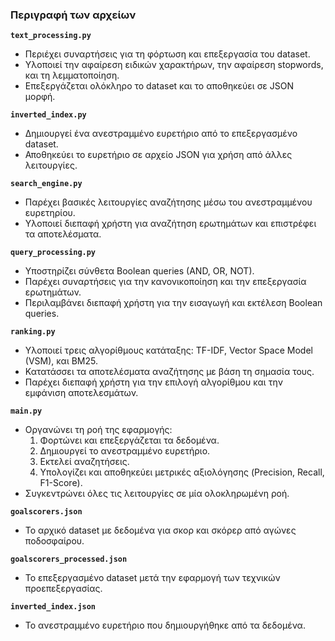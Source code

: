 ### **Περιγραφή των αρχείων**

**`text_processing.py`**
   - Περιέχει συναρτήσεις για τη φόρτωση και επεξεργασία του dataset.
   - Υλοποιεί την αφαίρεση ειδικών χαρακτήρων, την αφαίρεση stopwords, και τη λεμματοποίηση.
   - Επεξεργάζεται ολόκληρο το dataset και το αποθηκεύει σε JSON μορφή.

**`inverted_index.py`**
   - Δημιουργεί ένα ανεστραμμένο ευρετήριο από το επεξεργασμένο dataset.
   - Αποθηκεύει το ευρετήριο σε αρχείο JSON για χρήση από άλλες λειτουργίες.

**`search_engine.py`**
   - Παρέχει βασικές λειτουργίες αναζήτησης μέσω του ανεστραμμένου ευρετηρίου.
   - Υλοποιεί διεπαφή χρήστη για αναζήτηση ερωτημάτων και επιστρέφει τα αποτελέσματα.

**`query_processing.py`**
   - Υποστηρίζει σύνθετα Boolean queries (AND, OR, NOT).
   - Παρέχει συναρτήσεις για την κανονικοποίηση και την επεξεργασία ερωτημάτων.
   - Περιλαμβάνει διεπαφή χρήστη για την εισαγωγή και εκτέλεση Boolean queries.

**`ranking.py`**
   - Υλοποιεί τρεις αλγορίθμους κατάταξης: TF-IDF, Vector Space Model (VSM), και BM25.
   - Κατατάσσει τα αποτελέσματα αναζήτησης με βάση τη σημασία τους.
   - Παρέχει διεπαφή χρήστη για την επιλογή αλγορίθμου και την εμφάνιση αποτελεσμάτων.

**`main.py`**
   - Οργανώνει τη ροή της εφαρμογής:
     1. Φορτώνει και επεξεργάζεται τα δεδομένα.
     2. Δημιουργεί το ανεστραμμένο ευρετήριο.
     3. Εκτελεί αναζητήσεις.
     4. Yπολογίζει και αποθηκεύει μετρικές αξιολόγησης (Precision, Recall, F1-Score).
   - Συγκεντρώνει όλες τις λειτουργίες σε μία ολοκληρωμένη ροή.

**`goalscorers.json`**
   - Το αρχικό dataset με δεδομένα για σκορ και σκόρερ από αγώνες ποδοσφαίρου.

**`goalscorers_processed.json`**
   - Το επεξεργασμένο dataset μετά την εφαρμογή των τεχνικών προεπεξεργασίας.

**`inverted_index.json`**
   - Το ανεστραμμένο ευρετήριο που δημιουργήθηκε από τα δεδομένα.
